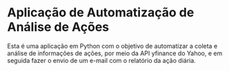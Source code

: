 # Aplicação de Automatização de Análise de Ações

Esta é uma aplicação em Python com o objetivo de automatizar a coleta e análise de informações de ações, por meio da API yfinance do Yahoo, e em seguida fazer o envio de um e-mail com o relatório da ação diária.
